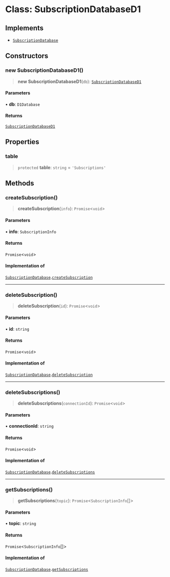 # Class: SubscriptionDatabaseD1

## Implements

- [`SubscriptionDatabase`](SubscriptionDatabase.md)

## Constructors

### new SubscriptionDatabaseD1()

> **new SubscriptionDatabaseD1**(`db`): [`SubscriptionDatabaseD1`](SubscriptionDatabaseD1.md)

#### Parameters

• **db**: `D1Database`

#### Returns

[`SubscriptionDatabaseD1`](SubscriptionDatabaseD1.md)

## Properties

### table

> `protected` **table**: `string` = `'Subscriptions'`

## Methods

### createSubscription()

> **createSubscription**(`info`): `Promise`\<`void`\>

#### Parameters

• **info**: `SubscriptionInfo`

#### Returns

`Promise`\<`void`\>

#### Implementation of

[`SubscriptionDatabase`](SubscriptionDatabase.md).[`createSubscription`](SubscriptionDatabase.md#createsubscription)

***

### deleteSubscription()

> **deleteSubscription**(`id`): `Promise`\<`void`\>

#### Parameters

• **id**: `string`

#### Returns

`Promise`\<`void`\>

#### Implementation of

[`SubscriptionDatabase`](SubscriptionDatabase.md).[`deleteSubscription`](SubscriptionDatabase.md#deletesubscription)

***

### deleteSubscriptions()

> **deleteSubscriptions**(`connectionId`): `Promise`\<`void`\>

#### Parameters

• **connectionId**: `string`

#### Returns

`Promise`\<`void`\>

#### Implementation of

[`SubscriptionDatabase`](SubscriptionDatabase.md).[`deleteSubscriptions`](SubscriptionDatabase.md#deletesubscriptions)

***

### getSubscriptions()

> **getSubscriptions**(`topic`): `Promise`\<`SubscriptionInfo`[]\>

#### Parameters

• **topic**: `string`

#### Returns

`Promise`\<`SubscriptionInfo`[]\>

#### Implementation of

[`SubscriptionDatabase`](SubscriptionDatabase.md).[`getSubscriptions`](SubscriptionDatabase.md#getsubscriptions)
